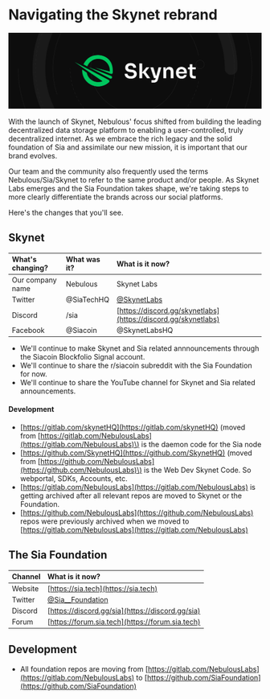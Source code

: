 # Navigating the Skynet rebrand

![](../.gitbook/assets/skynet-banner.png)

With the launch of Skynet, Nebulous' focus shifted from building the leading decentralized data storage platform to enabling a user-controlled, truly decentralized internet. As we embrace the rich legacy and the solid foundation of Sia and assimilate our new mission, it is important that our brand evolves.

Our team and the community also frequently used the terms Nebulous/Sia/Skynet to refer to the same product and/or people. As Skynet Labs emerges and the Sia Foundation takes shape, we're taking steps to more clearly differentiate the brands across our social platforms.

Here's the changes that you'll see.

## Skynet

| What's changing? | What was it? | What is it now? |
| :--- | :--- | :--- |
| Our company name | Nebulous | Skynet Labs |
| Twitter | @SiaTechHQ | [@SkynetLabs](https://twitter.com/skynetlabs) |
| Discord | /sia | [https://discord.gg/skynetlabs](https://discord.gg/skynetlabs) |
| Facebook | @Siacoin | @SkynetLabsHQ |

* We'll continue to make Skynet and Sia related annnouncements through the Siacoin Blockfolio Signal account.
* We'll continue to share the r/siacoin subreddit with the Sia Foundation for now.
* We'll continue to share the YouTube channel for Skynet and Sia related announcements.

#### Development

* [https://gitlab.com/skynetHQ](https://gitlab.com/skynetHQ) \(moved from [https://gitlab.com/NebulousLabs](https://gitlab.com/NebulousLabs)\) is the daemon code for the Sia node
* [https://github.com/SkynetHQ](https://github.com/SkynetHQ) \(moved from [https://github.com/NebulousLabs](https://github.com/NebulousLabs)\) is the Web Dev Skynet Code. So webportal, SDKs, Accounts, etc.
* [https://gitlab.com/NebulousLabs](https://gitlab.com/NebulousLabs) is getting archived after all relevant repos are moved to Skynet or the Foundation.
* [https://github.com/NebulousLabs](https://github.com/NebulousLabs) repos were previously archived when we moved to [https://gitlab.com/NebulousLabs](https://gitlab.com/NebulousLabs)

## The Sia Foundation

| Channel | What is it now? |
| :--- | :--- |
| Website | [https://sia.tech](https://sia.tech) |
| Twitter | [@Sia\_\_Foundation](https://twitter.com/sia__foundation) |
| Discord | [https://discord.gg/sia](https://discord.gg/sia) |
| Forum | [https://forum.sia.tech](https://forum.sia.tech) |

## Development

* All foundation repos are moving from [https://gitlab.com/NebulousLabs](https://gitlab.com/NebulousLabs) to [https://github.com/SiaFoundation](https://github.com/SiaFoundation)

